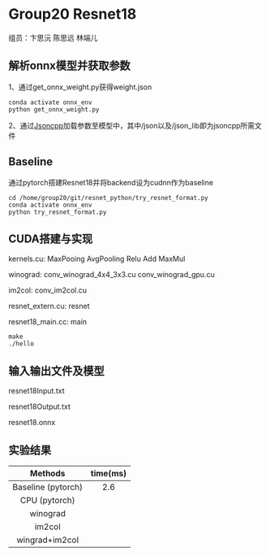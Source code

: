 Group20 Resnet18
=============================
组员：卞思沅 陈思远 林端儿

解析onnx模型并获取参数
-----------------------------
1、通过get_onnx_weight.py获得weight.json
```
conda activate onnx_env
python get_onnx_weight.py
```

2、通过[Jsoncpp](https://github.com/open-source-parsers/jsoncpp)加载参数至模型中，其中/json以及/json_lib即为jsoncpp所需文件

Baseline
------------------------------
通过pytorch搭建Resnet18并将backend设为cudnn作为baseline
```
cd /home/group20/git/resnet_python/try_resnet_format.py
conda activate onnx_env
python try_resnet_format.py
```

CUDA搭建与实现
------------------------------
kernels.cu: MaxPooing AvgPooling Relu Add MaxMul

winograd: conv_winograd_4x4_3x3.cu conv_winograd_gpu.cu

im2col: conv_im2col.cu

resnet_extern.cu: resnet

resnet18_main.cc: main

```
make
./hello
```

输入输出文件及模型
----------------------------
resnet18Input.txt

resnet18Output.txt

resnet18.onnx

实验结果
---------------------------
|    Methods    |    time(ms)    |
|:------:|:-----:|
|Baseline (pytorch)|2.6|
|CPU (pytorch)|   |
|winograd|   |
|im2col|     |
wingrad+im2col|   |
